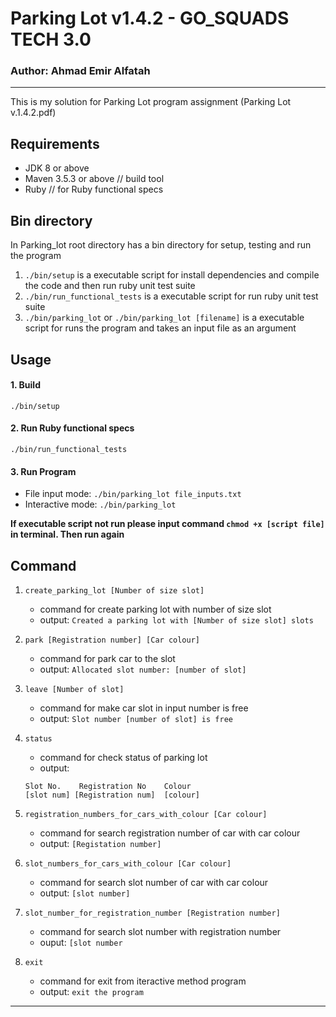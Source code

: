 # Parking Lot v1.4.2 - GO_SQUADS TECH 3.0
### Author: Ahmad Emir Alfatah
<hr>
This is my solution for Parking Lot program assignment (<a>Parking Lot v.1.4.2.pdf</a>)

## Requirements
- JDK 8 or above
- Maven 3.5.3 or above // build tool
- Ruby // for Ruby functional specs

## Bin directory
In Parking_lot root directory has a bin directory for setup, testing and run the program
1. ```./bin/setup``` is a executable script for install dependencies and compile the code and then run ruby unit test suite
2. ```./bin/run_functional_tests``` is a executable script for run ruby unit test suite
3. ```./bin/parking_lot```
        or
    ```./bin/parking_lot [filename]``` is a executable script for runs the program and takes an input file as an argument


## Usage
#### 1. Build
```./bin/setup```
#### 2. Run Ruby functional specs
```./bin/run_functional_tests```
#### 3. Run Program
- File input mode:
```./bin/parking_lot file_inputs.txt```
- Interactive mode:
```./bin/parking_lot```

<b>If executable script not run please input command ```chmod +x [script file]``` in terminal. Then run again</b>


## Command
1. `create_parking_lot [Number of size slot]` 
    - command for create parking lot with number of size slot
    - output: `Created a parking lot with [Number of size slot] slots`

2. `park [Registration number] [Car colour]`
    - command for park car to the slot
    - output: `Allocated slot number: [number of slot]`

3. `leave [Number of slot]`
    - command for make car slot in input number is free
    - output: `Slot number [number of slot] is free`

4. `status`
    - command for check status of parking lot
    - output:
    ```
    Slot No.    Registration No    Colour
    [slot num] [Registration num]  [colour]
    ```

5. `registration_numbers_for_cars_with_colour [Car colour]`
    - command for search registration number of car with car colour
    - output: `[Registation number]`

6. `slot_numbers_for_cars_with_colour [Car colour]`
    - command for search slot number of car with car colour
    - output: `[slot number]`
    
7. `slot_number_for_registration_number [Registration number]`
    - command for search slot number with registration number
    - ouput: `[slot number`

8. `exit`
    - command for exit from iteractive method program
    - output: `exit the program`
<hr>
